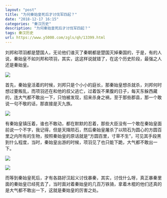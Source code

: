 ```yaml
---
layout: "post"
title: "为何秦始皇死后才讨伐军四起？"
date: "2018-12-17 16:15"
categories: "秦汉历史"
description: "为何秦始皇死后才讨伐军四起？"
tags: 秦汉历史
url: https://www.y5000.com/zgls/qh/13399.html
---
```






刘邦和项羽都是楚国人，无论他们谁灭了秦朝都是楚国灭掉秦国的，于是，有的人说，秦始皇不如刘邦和项羽，其实，这这样说就错了，在这个历史阶段，最强之人还是秦始皇。

![](https://img.y5000.com/uploads/allimg/170214/8-1F214135051435.jpg)

首先，秦始皇活着的时候，刘邦只是个小小的庭长，那秦始皇想杀就杀，刘邦何时想过要叛乱，而项羽还在和他的叔父逃亡，过着饭不果腹的日子，每天东躲西藏的，连大气都不敢出一下，只怕被发现，招来杀身之祸，至于那些郡县，那一个敢说一句不敬的话，那直接是灭九族。

![](https://img.y5000.com/uploads/allimg/170214/8-1F2141351033G.jpg)

有秦始皇镇压着，谁也不敢动，都在默默的忍着，那些大臣没有一个敢在秦始皇面前说一个不字，我记得，但是天降陨石，然后秦始皇屠杀了以陨石为圆心的方圆百里之内所有的生物，按照秦始皇的原话就是“方圆百里，寸草不生”，可见其手段黑到什么程度，当时，秦始皇出游的时候，项羽见了也只能下跪，大气都不敢出一下。

![](https://img.y5000.com/uploads/allimg/170214/8-1F214135111205.jpg)

![](https://img.y5000.com/uploads/allimg/170214/1400524526-0.jpg)

而等到秦始皇死后，才有各路好汉起义讨伐暴秦，其实，讨伐什么呀，真正暴秦里面的秦始皇已经死去了，当时面对着秦始皇的几百万铁骑，拿着木棍的他们还真的是大气都不敢出一下，这就是秦始皇的厉害之处。
